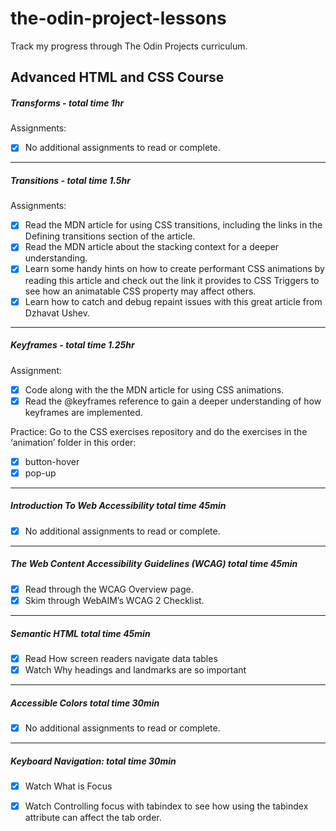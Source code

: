 # the-odin-project-lessons
Track my progress through The Odin Projects curriculum.


## Advanced HTML and CSS Course

##### Transforms - total time 1hr

Assignments:
  - [x] No additional assignments to read or complete.
---
##### Transitions - total time 1.5hr

Assignments:
  - [x] Read the MDN article for using CSS transitions, including the links in the Defining transitions section of the article.
  - [x] Read the MDN article about the stacking context for a deeper understanding.
  - [x] Learn some handy hints on how to create performant CSS animations by reading this article and check out the link it provides to CSS Triggers to see how           an animatable CSS property may affect others.
  - [x] Learn how to catch and debug repaint issues with this great article from Dzhavat Ushev.
---
##### Keyframes - total time 1.25hr

Assignment:
  - [x] Code along with the the MDN article for using CSS animations.
  - [x] Read the @keyframes reference to gain a deeper understanding of how keyframes are implemented.
  
Practice: Go to the CSS exercises repository and do the exercises in the ‘animation’ folder in this order:
  - [x] button-hover
  - [x] pop-up
  ---
  
  ##### Introduction To Web Accessibility total time 45min
  - [x] No additional assignments to read or complete.

  ---
  ##### The Web Content Accessibility Guidelines (WCAG) total time 45min
  - [x] Read through the WCAG Overview page.
  - [x] Skim through WebAIM’s WCAG 2 Checklist.

  ---
  ##### Semantic HTML total time 45min
  - [x] Read How screen readers navigate data tables
  - [x] Watch Why headings and landmarks are so important 

  ---
  ##### Accessible Colors total time 30min
  - [x] No additional assignments to read or complete.

  ---
  ##### Keyboard Navigation: total time 30min
  - [x] Watch What is Focus 
  - [x] Watch Controlling focus with tabindex to see how using the tabindex attribute can affect the tab order.

